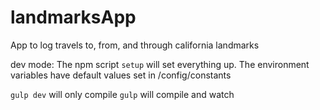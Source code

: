 # landmarksApp
App to log travels to, from, and through california landmarks

dev mode:
The npm script `setup` will set everything up.
The environment variables have default values set in /config/constants

`gulp dev` will only compile
`gulp` will compile and watch
